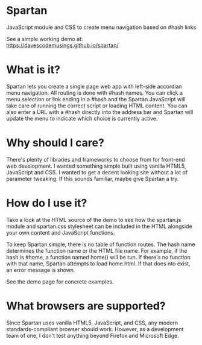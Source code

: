# Spartan
JavaScript module and CSS to create menu navigation based on #hash links

See a simple working demo at: https://davescodemusings.github.io/spartan/

# What is it?
Spartan lets you create a single page web app with left-side accordian menu navigation. All routing is done with #hash names. You can click a menu selection or link ending in a #hash and the Spartan JavaScript will take care of running the correct script or loading HTML content. You can also enter a URL with a #hash directly into the address bar and Spartan will update the menu to indicate which choice is currently active.

# Why should I care?
There's plenty of libraries and frameworks to choose from for front-end web development. I wanted something simple built using vanilla HTML5, JavaScript and CSS. I wanted to get a decent looking site without a lot of parameter tweaking. If this sounds familiar, maybe give Spartan a try.

# How do I use it?
Take a look at the HTML source of the demo to see how the spartan.js module and spartan.css stylesheet can be included in the HTML alongside your own content and JavaScript functions.

To keep Spartan simple, there is no table of function routes. The hash name determines the function name or the HTML file name. For example, if the hash is #home, a function named home() will be run. If there's no function with that name, Spartan attempts to load home.html. If that does nto exist, an error message is shown.

See the demo page for concrete examples.

# What browsers are supported?
Since Spartan uses vanilla HTML5, JavaScript, and CSS, any modern standards-compliant browser should work. However, as a development team of one, I don't test anything beyond Firefox and Microsoft Edge.
